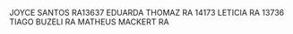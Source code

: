 JOYCE SANTOS RA13637
EDUARDA THOMAZ RA 14173
LETICIA RA 13736
TIAGO BUZELI RA
MATHEUS MACKERT RA 


